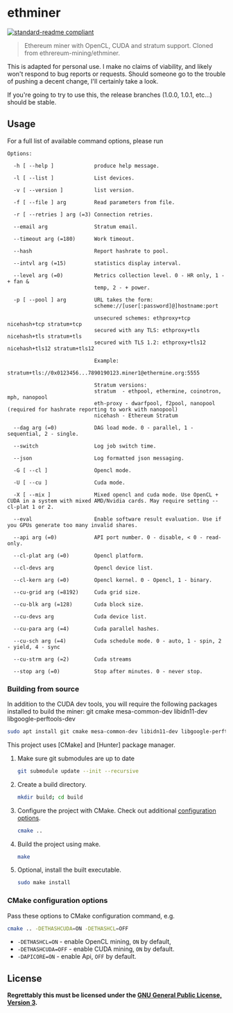 # ethminer

[![standard-readme compliant](https://img.shields.io/badge/readme%20style-standard-brightgreen.svg)](https://github.com/RichardLitt/standard-readme)

> Ethereum miner with OpenCL, CUDA and stratum support. Cloned from ethrereum-mining/ethminer.

This is adapted for personal use. I make no claims of viability, and likely won't respond to bug reports or requests. Should
someone go to the trouble of pushing a decent change, I'll certainly take a look.

If you're going to try to use this, the release branches (1.0.0, 1.0.1, etc...) should be stable.

## Usage

For a full list of available command options, please run

```
Options:

  -h [ --help ]             produce help message.
                            
  -l [ --list ]             List devices.
                            
  -v [ --version ]          list version.
                            
  -f [ --file ] arg         Read parameters from file.
                            
  -r [ --retries ] arg (=3) Connection retries.
                            
  --email arg               Stratum email.
                            
  --timeout arg (=180)      Work timeout.
                            
  --hash                    Report hashrate to pool.
                            
  --intvl arg (=15)         statistics display interval.
                            
  --level arg (=0)          Metrics collection level. 0 - HR only, 1 - + fan & 
                            temp, 2 - + power.
                            
  -p [ --pool ] arg         URL takes the form:
                            scheme://[user[:password]@]hostname:port
                            
                            unsecured schemes: ethproxy+tcp nicehash+tcp stratum+tcp
                            secured with any TLS: ethproxy+tls nicehash+tls stratum+tls
                            secured with TLS 1.2: ethproxy+tls12 nicehash+tls12 stratum+tls12
                            
                            Example:
                            stratum+tls://0x0123456...7890190123.miner1@ethermine.org:5555
                            
                            Stratum versions:
                            stratum  - ethpool, ethermine, coinotron, mph, nanopool
                            eth-proxy - dwarfpool, f2pool, nanopool (required for hashrate reporting to work with nanopool)
                            nicehash - Ethereum Stratum
                            
  --dag arg (=0)            DAG load mode. 0 - parallel, 1 - sequential, 2 - single.
                            
  --switch                  Log job switch time.
                            
  --json                    Log formatted json messaging.
                            
  -G [ --cl ]               Opencl mode.
                            
  -U [ --cu ]               Cuda mode.
                            
  -X [ --mix ]              Mixed opencl and cuda mode. Use OpenCL + CUDA in a system with mixed AMD/Nvidia cards. May require setting --cl-plat 1 or 2.
                            
  --eval                    Enable software result evaluation. Use if you GPUs generate too many invalid shares.
                            
  --api arg (=0)            API port number. 0 - disable, < 0 - read-only.
                            
  --cl-plat arg (=0)        Opencl platform.
                            
  --cl-devs arg             Opencl device list.
                            
  --cl-kern arg (=0)        Opencl kernel. 0 - Opencl, 1 - binary.
                            
  --cu-grid arg (=8192)     Cuda grid size.
                            
  --cu-blk arg (=128)       Cuda block size.
                            
  --cu-devs arg             Cuda device list.
                            
  --cu-para arg (=4)        Cuda parallel hashes.
                            
  --cu-sch arg (=4)         Cuda schedule mode. 0 - auto, 1 - spin, 2 - yield, 4 - sync
                            
  --cu-strm arg (=2)        Cuda streams
                            
  --stop arg (=0)           Stop after minutes. 0 - never stop.

```

### Building from source

In addition to the CUDA dev tools, you will require the following packages installed to build the miner: git cmake mesa-common-dev libidn11-dev libgoogle-perftools-dev


   ```sh
   sudo apt install git cmake mesa-common-dev libidn11-dev libgoogle-perftools-dev
   ```

This project uses [CMake] and [Hunter] package manager.

1. Make sure git submodules are up to date

   ```sh
   git submodule update --init --recursive
   ```

2. Create a build directory.

   ```sh
   mkdir build; cd build
   ```

3. Configure the project with CMake. Check out additional
   [configuration options](#cmake-configuration-options).

   ```sh
   cmake ..
   ```

4. Build the project using make.

   ```sh
   make
   ```

5. Optional, install the built executable.

   ```sh
   sudo make install
   ```

### CMake configuration options

Pass these options to CMake configuration command, e.g.

```sh
cmake .. -DETHASHCUDA=ON -DETHASHCL=OFF
```

- `-DETHASHCL=ON` - enable OpenCL mining, `ON` by default,
- `-DETHASHCUDA=OFF` - enable CUDA mining, `ON` by default.
- `-DAPICORE=ON` - enable Api, `OFF` by default.


## License

__Regrettably this must be licensed under the [GNU General Public License, Version 3](LICENSE.md).__

